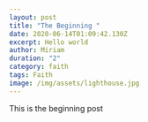 ```yaml
---
layout: post
title: "The Beginning "
date: 2020-06-14T01:09:42.130Z
excerpt: Hello world
author: Miriam
duration: "2"
category: faith
tags: Faith
image: /img/assets/lighthouse.jpg
---
```

This is the beginning post

